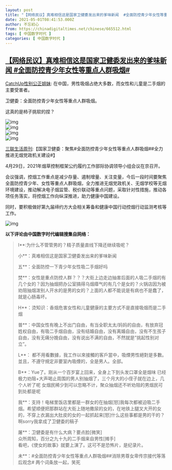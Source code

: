 ```yaml
---
layout: post
title: "【网络民议】真难相信这是国家卫健委发出来的爹味新闻  #全面防控青少年女性等重点人群吸烟#"
date: 2021-05-01T08:41:53.000Z
author: 不忘初心
from: https://chinadigitaltimes.net/chinese/665512.html
tags: [ 中国数字时代 ]
categories: [ 中国数字时代 ]
---
```

<!--1619858513000-->
[【网络民议】真难相信这是国家卫健委发出来的爹味新闻  #全面防控青少年女性等重点人群吸烟#](https://chinadigitaltimes.net/chinese/665512.html)
------

<div>
<p><a href="https://weibo.com/7584844316?refer_flag=1001030103_">CatchUp性别公正姐妹</a><a href="https://vip.weibo.com/" title="微博会员"></a>: 在中国，男性吸烟占绝大多数，而女性和儿童是二手烟的主要受害者。</p><p>卫健委：全面防控青少年女性等重点人群吸烟。</p><p>这真的是柿子挑软的捏？</p><p><img src="https://chinadigitaltimes.net/chinese/files/2021/05/008hjeuEgy1gq2w7bazsyj30kn0kvacr-e1619857309608.jpeg" alt="img" /><br /><img src="https://chinadigitaltimes.net/chinese/files/2021/05/008hjeuEgy1gq2w7b6t2xj30ku0lv41j-e1619857325575.jpeg" alt="img" /><br /><img src="https://chinadigitaltimes.net/chinese/files/2021/05/008hjeuEgy1gq2w7bco89j30ku0x1q8e-e1619857318303.jpeg" alt="img" /><br /><img src="https://chinadigitaltimes.net/chinese/files/2021/05/008hjeuEgy1gq2w7bd4h4j30ku0twdmd-e1619857334442.jpeg" alt="img" /></p><p><a href="https://weibo.com/1191965271?refer_flag=1001030103_">三联生活周刊</a>:【国家卫健委：聚焦#全面防控青少年女性等重点人群吸烟##全力推进无烟党政机关建设#】</p><p>4月29日，2021年烟草控制框架公约履约工作部际协调领导小组会议在京召开。</p><p>会议强调，控烟工作重点是减少存量、遏制增量、关注变量，今后一段时间要聚焦全面防控青少年、女性等重点人群吸烟，全力推进无烟党政机关、无烟学校等无烟环境建设，推动解决电子烟监管、税价联动等重点问题，采取针对性措施，推动各项任务落实，将控烟工作向纵深推进，助力健康中国建设。</p><p>同时，要积极做好第九届缔约方大会相关筹备和健康中国行动控烟行动监测考核等工作。</p><p><img src="https://chinadigitaltimes.net/chinese/files/2021/05/001iFmCjgy1gq2tari6ilj61f10u010l02.jpeg" alt="img" /></p><p><strong>以下评论由中国数字时代编辑搜集自网络：</strong></p><blockquote><p>I**:为什么不管管男的？精子质量直线下降还继续吸呢？</p><p>小**：真难相信这是国家卫健委发出来的爹味新闻</p><p>五**：全面防控一下青少年女性吸二手烟好吗</p><p>焚**：女性是重点防控人群？？？大街上边走边抽害后面的人吸二手烟的有几个女的？因为抽烟把办公室搞得乌烟瘴气的有几个是女的？火锅店因为被劝阻抽烟泼别人开水的是男的女的？上面的人都不能说是有病也不是蠢了，就是心肠毒坏。</p><p>H**：烫知识：香烟危害女性和儿童健康的主要方式不是直接吸烟而是二手烟</p><p>普**：中国女性有晚上不出门自由，有当全职太太/妈妈的自由，有放弃冠姓权自由，有吸二手烟自由，没有结婚自由，没有离婚自由，没有不生孩子自由，没有无痛分娩自由，没有说出不满的自由，不然就是&#8221;挑起性别对立&#8221;。</p><p>L**： 都不用看數據，我工作以來接觸的客戶當中，吸煙男性絕對是多數。並且，不遵守規定非要室內吸煙的，全是男人。全部。</p><p>B**：Yue了。刚从一个百岁宴上回来，全身上下到头发口罩全是烟味 已经极力劝阻+大声喝止周围的男人别抽烟了，三个月大的小侄子就在边上，几个人听了呢 女烟民稀少到可以忽略不计，聚众抽烟还不听劝阻的男烟民可到处都是呢</p><p>我**：支持！电梯里饭店里都是一群女的在抽烟[怒]我每次都被迫吸二手烟。希望顺便把那群站在大街上随地撒尿的女的，在地铁上腿叉大开的女的，不穿上衣漏出大肚皮的女的一起抓起来[怒]什么这些事都是男的干的？啊sorry我拿成了卫健委的稿子 ​</p><p>屠**：卫健委是有什么大病？要点脸[微笑]<br />众所周知，百分之九十九的二手烟来自男性[摊手]<br />看吧，《使女的故事》就要上演了。这可不是恐怖片，是纪录片。</p><p>未**：#全面防控青少年女性等重点人群吸烟##消除男尊女卑传宗接代等落后观念# 两个词条放一起，笑死</p></blockquote>
</div>
